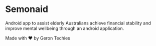 # Semonaid

Android app to assist elderly Australians achieve financial stability and improve mental wellbeing through an android application.

Made with ♥ by Geron Techies
